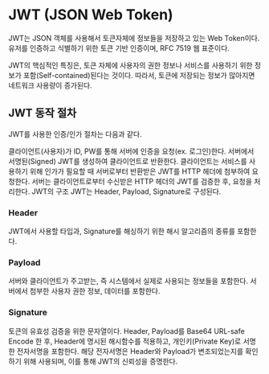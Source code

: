 # JWT (JSON Web Token)
JWT는 JSON 객체를 사용해서 토큰자체에 정보들을 저장하고 있는 Web Token이다.
유저를 인증하고 식별하기 위한 토큰 기반 인증이며, RFC 7519 웹 표준이다.

JWT의 핵심적인 특징은, 토큰 자체에 사용자의 권한 정보나 서비스를 사용하기 위한 정보가 포함(Self-contained)된다는 것이다.
따라서, 토큰에 저장되는 정보가 많아지면 네트워크 사용량이 증가된다.

## JWT 동작 절차
JWT를 사용한 인증/인가 절차는 다음과 같다.

클라이언트(사용자)가 ID, PW를 통해 서버에 인증을 요청(ex. 로그인)한다.
서버에서 서명된(Signed) JWT를 생성하여 클라이언트로 반환한다.
클라이언트는 서비스를 사용하기 위해 인가가 필요할 때 서버로부터 반환받은 JWT를 HTTP 헤더에 첨부하여 요청한다.
서버는 클라이언트로부터 수신받은 HTTP 헤더의 JWT를 검증한 후, 요청을 처리한다.
JWT의 구조
JWT는 Header, Payload, Signature로 구성된다.

### Header

JWT에서 사용할 타입과, Signature를 해싱하기 위한 해시 알고리즘의 종류를 포함한다.

### Payload

서버와 클라이언트가 주고받는, 즉 시스템에서 실제로 사용되는 정보들을 포함한다.
서버에서 첨부한 사용자 권한 정보, 데이터를 포함한다.

### Signature

토큰의 유효성 검증을 위한 문자열이다.
Header, Payload를 Base64 URL-safe Encode 한 후, Header에 명시된 해시함수를 적용하고, 개인키(Private Key)로 서명한 전자서명을 포함한다.
해당 전자서명은 Header와 Payload가 변조되었는지를 확인하기 위해 사용되며, 이를 통해 JWT의 신뢰성을 증명한다.
